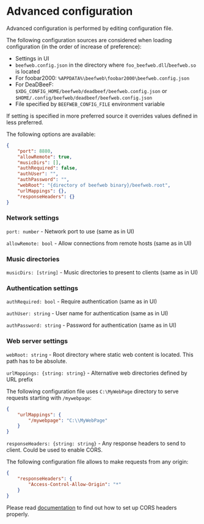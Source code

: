 # Advanced configuration

Advanced configuration is performed by editing configuration file.

The following configuration sources are considered when loading configuration (in the order of increase of preference):

- Settings in UI
- `beefweb.config.json` in the directory where `foo_beefweb.dll`/`beefweb.so` is located
- For foobar2000: `%APPDATA%\beefweb\foobar2000\beefweb.config.json`
- For DeaDBeeF: `$XDG_CONFIG_HOME/beefweb/deadbeef/beefweb.config.json` or `$HOME/.config/beefweb/deadbeef/beefweb.config.json`
- File specified by `BEEFWEB_CONFIG_FILE` environment variable

If setting is specified in more preferred source it overrides values defined in less preferred.

The following options are available:

```json
{
    "port": 8880,
    "allowRemote": true,
    "musicDirs": [],
    "authRequired": false,
    "authUser": "",
    "authPassword": "",
    "webRoot": "{directory of beefweb binary}/beefweb.root",
    "urlMappings": {},
    "responseHeaders": {}
}
```

### Network settings

`port: number` - Network port to use (same as in UI)

`allowRemote: bool` - Allow connections from remote hosts (same as in UI)

### Music directories

`musicDirs: [string]` - Music directories to present to clients (same as in UI)

### Authentication settings

`authRequired: bool` - Require authentication (same as in UI)

`authUser: string` - User name for authentication (same as in UI)

`authPassword: string` - Password for authentication (same as in UI)

### Web server settings

`webRoot: string` - Root directory where static web content is located. This path has to be absolute.

`urlMappings: {string: string}` - Alternative web directories defined by URL prefix

The following configuration file uses `C:\MyWebPage` directory to serve requests starting with `/mywebpage`:

```json
{
    "urlMappings": {
        "/mywebpage": "C:\\MyWebPage"
    }
}
```


`responseHeaders: {string: string}` - Any response headers to send to client. Could be used to enable CORS.

The following configuration file allows to make requests from any origin:

```json
{
    "responseHeaders": {
        "Access-Control-Allow-Origin": "*"
    }
}
```

Please read [documentation](https://developer.mozilla.org/en-US/docs/Web/HTTP/CORS) to find out how to set up CORS headers properly.
